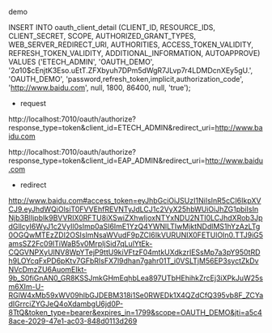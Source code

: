 


demo


INSERT INTO oauth_client_detail (CLIENT_ID, RESOURCE_IDS, CLIENT_SECRET, SCOPE, AUTHORIZED_GRANT_TYPES, WEB_SERVER_REDIRECT_URI, AUTHORITIES, ACCESS_TOKEN_VALIDITY, REFRESH_TOKEN_VALIDITY, ADDITIONAL_INFORMATION, AUTOAPPROVE)
VALUES ('ETECH_ADMIN', 'OAUTH_DEMO', '$2a$10$cEnjtK3Eso.uEtT.ZFXbyuh7DPm5dWgR7JLvp7r4LDMDcnXEy5gU.', 'OAUTH_DEMO', 'password,refresh_token,implicit,authorization_code', 'http://www.baidu.com', null, 1800, 86400, null, 'true');

* request

http://localhost:7010/oauth/authorize?response_type=token&client_id=ETECH_ADMIN&redirect_uri=http://www.baidu.com

http://localhost:7010/oauth/authorize?response_type=token&client_id=EAP_ADMIN&redirect_uri=http://www.baidu.com

* redirect

http://www.baidu.com#access_token=eyJhbGciOiJSUzI1NiIsInR5cCI6IkpXVCJ9.eyJhdWQiOlsiT0FVVEhfREVNTyJdLCJ1c2VyX25hbWUiOiJhZG1pbiIsInNjb3BlIjpbIk9BVVRIX0RFTU8iXSwiZXhwIjoxNTYxNDU2NTI0LCJhdXRob3JpdGllcyI6WyJ1c2VyIl0sImp0aSI6ImE1YzQ4YWNlLTIwMjktNDdlMS1hYzAzLTg0OGQwMTEzZDI2OSIsImNsaWVudF9pZCI6IkVURUNIX0FETUlOIn0.TTJ9iG5amsSZ2Fc09ITiWaB5v0MrpIjSid7qLulYtEk-CQGVNPXyUlNV8WpYTejP9ttU9kiVFtzF04mtkUXdkzrIESsMp7a3pY950tRDh9LOYcqFxPD6pKtv7GFbRIsFX7l9dhan7gahr01T_i0VSLTjM56EP3syctZkDvNVcDmzZU6AuomEIkt-9b_S0fiGnAN0_GR8KSSJmkGHmEqhbLea897UTbHEhihkZrcEj3iXPkJuW25sm6XIm-U-RGlW4xMb59xWV09hlbGJDEBM318i1Se0RWEDk1X4QZdCfQ395vb8F_ZCYadIGrrciZYGJeQ4oXdambgU6jd0P-8TtQ&token_type=bearer&expires_in=1799&scope=OAUTH_DEMO&jti=a5c48ace-2029-47e1-ac03-848d0113d269
